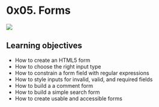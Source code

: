 # 0x05. Forms

![](https://miro.medium.com/max/625/1*G72vGVuP3-xh4i-dYjYLvA.jpeg)

## Learning objectives

- How to create an HTML5 form
- How to choose the right input type
- How to constrain a form field with regular expressions
- How to style inputs for invalid, valid, and required fields
- How to build a a comment form
- How to build a simple search form
- How to create usable and accessible forms
